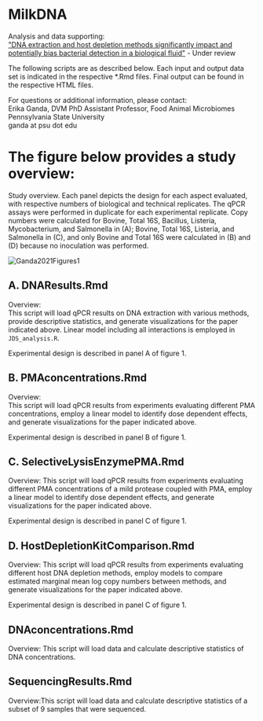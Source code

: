 # MilkDNA
Analysis and data supporting:  
["DNA extraction and host depletion methods significantly impact and potentially bias bacterial detection in a biological fluid"](https://www.biorxiv.org/content/10.1101/2020.08.21.262337v1) - Under review

The following scripts are as described below. Each input and output data set is indicated in the respective \*.Rmd files. Final output can be found in the respective HTML files.

For questions or additional information, please contact:  
Erika Ganda,  DVM  PhD
Assistant Professor, Food Animal Microbiomes  
Pennsylvania State University  
ganda at psu dot edu  

# The figure below provides a study overview:
Study overview. Each panel depicts the design for each aspect evaluated, with respective numbers of biological and technical replicates. The qPCR assays were performed in duplicate for each experimental replicate. Copy numbers were calculated for Bovine, Total 16S, Bacillus, Listeria, Mycobacterium, and Salmonella in (A); Bovine, Total 16S, Listeria, and Salmonella in (C), and only Bovine and Total 16S were calculated in (B) and (D) because no inoculation was performed.


![Ganda2021Figures1](https://user-images.githubusercontent.com/47567236/106322591-0cfae700-6244-11eb-828a-73937cb17182.jpg)

## A. DNAResults.Rmd			
Overview:  
This script will load qPCR results on DNA extraction with various methods, provide descriptive statistics, and generate visualizations for the paper indicated above. Linear model including all interactions is employed in `JDS_analysis.R`.

Experimental design is described in panel A of figure 1.

## B. PMAconcentrations.Rmd
Overview:  
This script will load qPCR results from experiments evaluating different PMA concentrations, employ a linear model to identify dose dependent effects, and generate visualizations for the paper indicated above.

Experimental design is described in panel B of figure 1.

## C. SelectiveLysisEnzymePMA.Rmd
Overview:
This script will load qPCR results from experiments evaluating different PMA concentrations of a mild protease coupled with PMA, employ a linear model to identify dose dependent effects, and generate visualizations for the paper indicated above.

Experimental design is described in panel C of figure 1.

## D. HostDepletionKitComparison.Rmd
Overview:
This script will load qPCR results from experiments evaluating different host DNA depletion methods, employ models to compare estimated marginal mean log copy numbers between methods, and generate visualizations for the paper indicated above.

Experimental design is described in panel C of figure 1.

## DNAconcentrations.Rmd
Overview:
This script will load data and calculate descriptive statistics of DNA concentrations.

## SequencingResults.Rmd
Overview:This script will load data and calculate descriptive statistics of a subset of 9 samples that were sequenced.

